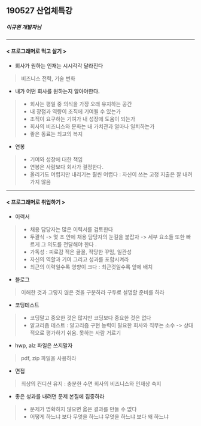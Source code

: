 ## 190527 산업체특강 
##### 이규원 개발자님
------------
#### < 프로그래머로 먹고 살기  >


* 회사가 원하는 인재는 시시각각 달라진다
> 비즈니스 전략, 기술 변화

* 내가 어떤 회사를 원하는지 알아야한다.
> - 회사는 평일 중 의식을 가장 오래 유지하는 공간
> - 내 장점과 역량이 조직에 기여될 수 있는가 
> - 조직이 요구하는 기여가 내 성장에 도움이 되는가
> - 회사의 비즈니스와 문화는 내 가치관과 얼마나 일치하는가
> - 좋은 동료는 최고의 복지


* 연봉
> - 기여와 성장에 대한 책임
> - 연봉은 사람보다 회사가 결정한다.
> - 올리기도 어렵지만 내리기는 훨씬 어렵다 : 자신이 쓰는 고정 지출은 잘 내려가지 않음 


------------

#### < 프로그래머로 취업하기 >

* 이력서
> - 채용 담당자는 많은 이력서를 검토한다
> - 두괄식
> -> 몇 초 안에 채용 담당자의 눈길을 붙잡자
> -> 세부 요소들 또한 빠르게 그 의도를 전달해야 한다 .
> - 가독성 : 피로감 적은 글꼴, 적당한 꾸밈, 일관성
> - 자신의 역할과 기여 그리고 성과를 포함시켜라
> - 최근의 이력일수록 영향이 크다 : 최근것일수록 앞에 배치

* 블로그
> 이해한 것과 그렇지 않은 것을 구분하라
> 구두로 설명할 준비를 하라 

* 코딩테스트
> - 코딩말고 중요한 것은 많지만 코딩보다 중요한 것은 없다
> -  알고리즘 테스트 : 알고리즘 구현 능력이 필요한 회사와 직무는 소수 -> 상대적으로 평가하기 쉬움. 못하는 사람 거르기
   
*  hwp, alz 파일은 쓰지말자   
> pdf, zip 파일을 사용하라 
   
* 면접
> 최상의 컨디션 유지 : 충분한 수면
> 회사의 비즈니스와 인재상 숙지

* 좋은 성과를 내려면 문제 본질에 집중하라
> - 문제가 명확하지 않으면 옳은 결과를 만들 수 없다
> - 어떻게 하느냐 보다 무엇을 하느냐 무엇을 하느냐 보다 왜 하느냐

